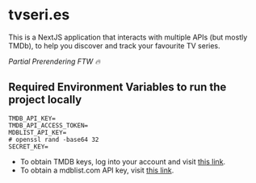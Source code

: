 # tvseri.es

This is a NextJS application that interacts with multiple APIs (but mostly TMDb), to help you discover and track your favourite TV series.

_Partial Prerendering FTW 🔥_

## Required Environment Variables to run the project locally

```
TMDB_API_KEY=
TMDB_API_ACCESS_TOKEN=
MDBLIST_API_KEY=
# openssl rand -base64 32
SECRET_KEY=
```

- To obtain TMDB keys, log into your account and visit [this link](https://www.themoviedb.org/settings/api).
- To obtain a mdblist.com API key, visit [this link](https://mdblist.com/preferences/).
